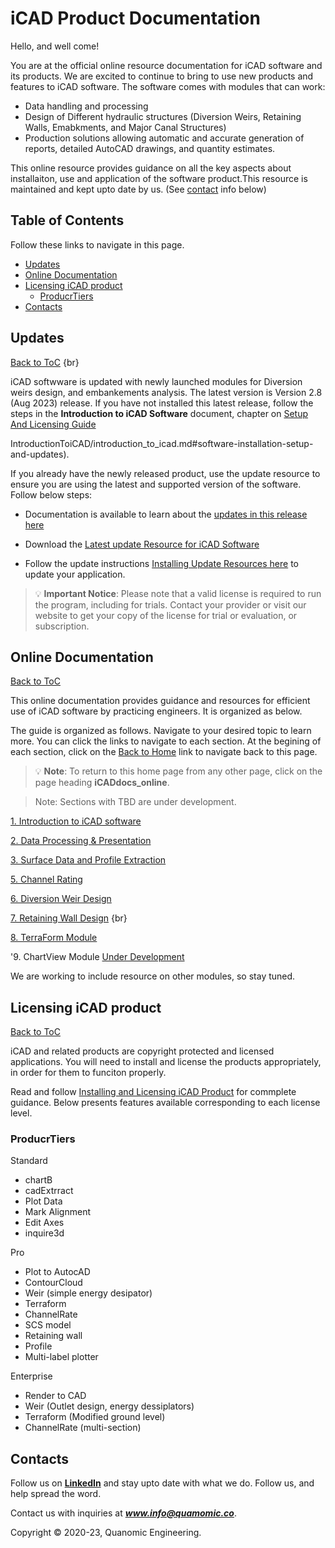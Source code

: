 # iCAD Product Documentation


Hello, and well come!

You are at the official online resource documentation for iCAD software and its products. We are excited to continue to bring to use new products and features to iCAD software. The software comes with modules that can work:
- Data handling and processing
- Design of Different hydraulic structures (Diversion Weirs, Retaining Walls, Emabkments, and Major Canal Structures)
- Production solutions allowing automatic and accurate generation of reports, detailed AutoCAD drawings, and quantity estimates.



This online resource provides guidance on all the key aspects about installaiton, use and application of the software product.This resource is maintained and kept upto date by us. (See [contact](#contacts)  info below)

## Table of Contents
Follow these links to navigate in this page.
<!--TOC-->
  - [Updates](#updates)
  - [Online Documentation](#online-documentation)
  - [Licensing iCAD product](#licensing-icad-product)
    - [ProducrTiers](#producrtiers)
  - [Contacts](#contacts)
<!--/TOC-->

## Updates
[Back to ToC](#table-of-contents)
{br}

iCAD softwware is updated with newly launched modules for Diversion weirs design, and embankements analysis. The latest version is Version 2.8 (Aug 2023) release. If you have not installed this latest release, follow the steps in the **Introduction to iCAD Software** document, chapter on [Setup And Licensing Guide](SetupAndLicensingGuide/setupguide.md#installation-and-setup-guide)

IntroductionToiCAD/introduction_to_icad.md#software-installation-setup-and-updates).

If you already have the newly released product, use the update resource to ensure you are using the latest and supported version of the software. Follow below steps: 

* Documentation is available to learn about the [updates in this release here](Updates/Update_Aug23/Update_Notes_Aug23.md)

* Download the [Latest update Resource for iCAD Software](https://drive.google.com/uc?export=download&id=1mSZVIIXOgk0yGErVAzAHIH8eWm1x0gZ6)

* Follow the update instructions [Installing Update Resources here](SetupAndLicensingGuide/setupguide.md#installing-update-resources) to update your application. 


> :bulb: **Important Notice**: Please note that a valid license is required to run the program, including for trials. Contact your provider or visit our website to get your copy of the license for trial or evaluation, or subscription.




## Online Documentation
[Back to ToC](#table-of-contents)

This online documentation provides guidance and resources for efficient use of iCAD software by practicing engineers. It is organized as below.



The guide is organized as follows. Navigate to your desired topic to learn more. You can click the links to navigate to each section. At the begining of each section, click on the [Back to Home]() link to navigate back to this page.

> :bulb: **Note**: To return to this home page from any other page, click on the page heading **iCADdocs_online**.

> Note: Sections with TBD are under development.

[1. Introduction to iCAD software](IntroductionToiCAD/Introduction_to_iCAD.md)

[2. Data Processing & Presentation](DataProcessing/DataProcessing.md)

[3. Surface Data and Profile Extraction](SurfaceDataProcessing/Surface_modelling_and_interpolation.md)

[5. Channel Rating](ChannelRatingWSPRO/ChannelRate_WSPRO.md)

[6. Diversion Weir Design](DiversionWeirDesign/DiversionWeirDesign.md)

[7. Retaining Wall Design](RetainingWallDesign/RetainingWallDesign.md) {br}

[8. TerraForm Module](TerraForm/TerraForm.md)

'9. ChartView Module [Under Development]()


We are working to include resource on other modules, so stay tuned.


## Licensing iCAD product
[Back to ToC](#table-of-contents)

iCAD and related products are copyright protected and licensed applications. You will need to install and license the products appropriately, in order for them to funciton properly.

Read and follow [Installing and Licensing iCAD Product](/SetupAndLicensingGuide/setupguide.md#installation-and-setup-guide) for commplete guidance. Below presents features available corresponding to each license level.


### ProducrTiers
Standard
- chartB
- cadExtrract
- Plot Data
- Mark Alignment
- Edit Axes
- inquire3d

Pro
- Plot to AutocAD
- ContourCloud
- Weir (simple energy desipator)
- Terraform
- ChannelRate
- SCS model
- Retaining wall
- Profile
- Multi-label plotter 

Enterprise
- Render to CAD
- Weir (Outlet design, energy dessiplators)
- Terraform (Modified ground level)
- ChannelRate (multi-section)

## Contacts

Follow us on [**LinkedIn**]() and stay upto date with what we do. Follow us, and help spread the word.

Contact us with inquiries at ***www.info@quamomic.co***.

Copyright &copy; 2020-23, Quanomic Engineering.
